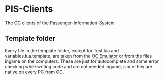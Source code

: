 # PIS-Clients
The OC clients of the Passenger-Information-System

## Template folder
Every file in the template folder, except for Test.lua and variables.lua.template, are taken from the [OC Emulator](https://github.com/zenith391/OCEmu) or from the files ingame on the computers. These are just for autocomplete and some error checking while writing code and are not needed ingame, since they are native on every PC from OC.
